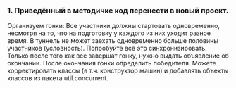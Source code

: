 ### 1. Приведённый в методичке код перенести в новый проект. 
Oрганизуем гонки: 
Все участники должны стартовать одновременно, несмотря на то, что на подготовку у каждого из них уходит разное 
время. В туннель не может заехать одновременно больше половины участников (условность). 
Попробуйте всё это синхронизировать. Только после того как все завершат гонку, нужно выдать объявление об окончании. 
После окончания гонки определить победителя. Можете корректировать классы (в т.ч. конструктор машин) и добавлять 
объекты классов из пакета util.concurrent.